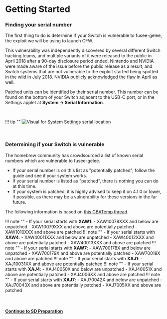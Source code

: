 # Getting Started

### Finding your serial number

The first thing to do is determine if your Switch is vulnerable to fusee-gelee, the exploit we will be using to launch CFW.

This vulnerability was independently discovered by several different Switch hacking teams, and multiple variants of it were released to the public in April 2018 after a 90-day disclosure period ended. Nintendo and NVIDIA were made aware of the issue before the public release as a result, and Switch systems that are not vulnerable to the exploit started being spotted in the wild in July 2018. NVIDIA [publicly acknowledged the flaw](https://nvidia.custhelp.com/app/answers/detail/a_id/4660/~/security-notice%3A-nvidia-tegra-rcm-vulnerability) in April as well.

Patched units can be identified by their serial number. This number can be found on the bottom of your Switch adjacent to the USB-C port, or in the Settings applet at **System -> Serial Information**.

&nbsp;

!!! tip ""
    ![Visual for System Settings serial location](../img/getting_started_serial_location.jpg)

&nbsp;

### Determining if your Switch is vulnerable

The homebrew community has crowdsourced a list of known serial numbers which are vulnerable to fusee-gelee. 

- If your serial number is on this list as "potentially patched", follow the guide and see if your system works. 
- If your serial number is listed as "patched", there is nothing you can do at this time. 
- If your system is patched, it is highly advised to keep it on 4.1.0 or lower, if possible, as there may be a vulnerability for these versions in the far future.

The following information is based on [this GBATemp thread](https://gbatemp.net/threads/switch-informations-by-serial-number-read-the-first-post-before-asking-questions.481215/).


!!! note ""
    - If your serial starts with **XAW1**:
        - XAW10078XXX and below are unpatched
        - XAW10079XXX and above are potentially patched
        - XAW1010XXX and above are patched
!!! note ""
    - If your serial starts with **XAW4**:
        - XAW40011XXX and below are unpatched
        - XAW40012XXX and above are potentially patched
        - XAW40013XXX and above are patched
!!! note ""
    - If your serial starts with **XAW7**:
        - XAW700178X and below are unpatched
        - XAW700179X and above are potentially patched
        - XAW70019X and above are patched
!!! note ""
    - If your serial starts with **XAJ1**:
        - XAJ10031XX and above are potentially patched
!!! note ""
    - If your serial starts with **XAJ4**:
        - XAJ40050X and below are unpatched
        - XAJ40051X and above are potentially patched
        - XAJ4006XX and above are patched
!!! note ""
    - If your serial starts with **XAJ7**:
        - XAJ70042X and below are unpatched
        - XAJ70043X and above are potentially patched
        - XAJ7005XX and above are patched

&nbsp;

#### [Continue to SD Preparation](sd_preparation.md)